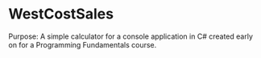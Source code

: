 # WestCostSales

Purpose: A simple calculator for a console application in C# created early on for a Programming Fundamentals course. 
